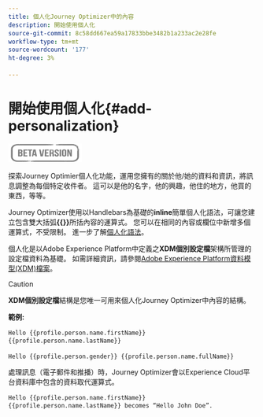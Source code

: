 ```yaml
---
title: 個人化Journey Optimizer中的內容
description: 開始使用個人化
source-git-commit: 8c58dd667ea59a17833bbe3482b1a233ac2e28fe
workflow-type: tm+mt
source-wordcount: '177'
ht-degree: 3%

---
```


# 開始使用個人化{#add-personalization}

![](../assets/do-not-localize/badge.png)

探索Journey Optimier個人化功能，運用您擁有的關於他/她的資料和資訊，將訊息調整為每個特定收件者。 這可以是他的名字，他的興趣，他住的地方，他買的東西，等等。

Journey Optimizer使用以Handlebars為基礎的&#x200B;**inline**&#x200B;簡單個人化語法，可讓您建立包含雙大括弧&#x200B;**{{}}**&#x200B;所括內容的運算式。 您可以在相同的內容或欄位中新增多個運算式，不受限制。 進一步了解[個人化語法](personalization-syntax.md)。

個人化是以Adobe Experience Platform中定義之&#x200B;**XDM個別設定檔**&#x200B;架構所管理的設定檔資料為基礎。 如需詳細資訊，請參閱[Adobe Experience Platform資料模型(XDM)檔案](https://experienceleague.adobe.com/docs/experience-platform/xdm/home.html?lang=zh-Hant)。

>[!CAUTION]
>**XDM個別設定檔**&#x200B;結構是您唯一可用來個人化Journey Optimizer中內容的結構。

**範例:**

```
Hello {{profile.person.name.firstName}} {{profile.person.name.lastName}}

Hello {{profile.person.gender}} {{profile.person.name.fullName}}
```

處理訊息（電子郵件和推播）時，Journey Optimizer會以Experience Cloud平台資料庫中包含的資料取代運算式。

```
Hello {{profile.person.name.firstName}} {{profile.person.name.lastName}} becomes “Hello John Doe”.
```
